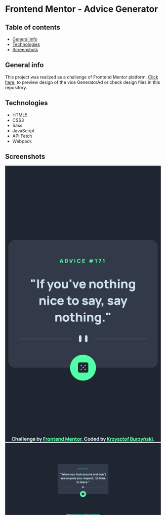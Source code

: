# Frontend Mentor - Advice Generator

## Table of contents
* [General info](#general-info)
* [Technologies](#technologies)
* [Screenshots](#screenshots)

## General info
This project was realized as a challenge of Frontend Mentor platform. [Click here](https://www.frontendmentor.io/challenges/advice-generator-app-QdUG-13db), to preview design of the vice GeneratorAd or check design files in this repository.

## Technologies
* HTML5
* CSS3
* Sass
* JavaScript
* API Fetch
* Webpack

## Screenshots
![](./public/screenshots/screenshot-mobile.jpg)
![](./public/screenshots/screenshot-desktop.jpg)